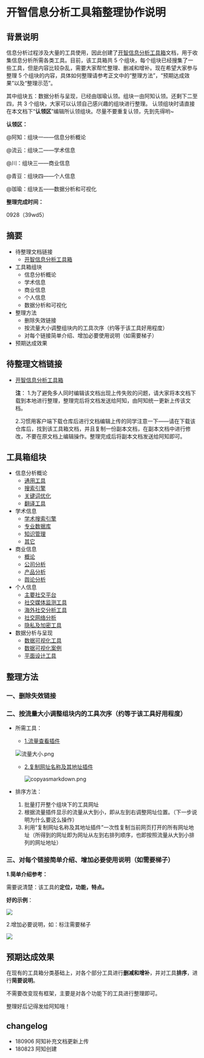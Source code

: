 # 开智信息分析工具箱整理协作说明

## 背景说明
信息分析过程涉及大量的工具使用，因此创建了[开智信息分析工具箱](https://github.com/AIHackers/IAToolkit/blob/master/README.md)文档，用于收集信息分析所需各类工具。目前，该工具箱共 5 个组块，每个组块已经搜集了一些工具，但是内容比较杂乱，需要大家帮忙整理、删减和增补。现在希望大家参与整理 5 个组块的内容，具体如何整理请参考正文中的“整理方法”，“预期达成效果”以及“整理示范”。

其中组块五：数据分析与呈现，已经由珈瑜认领。组块一由阿知认领。还剩下二至四，共 3 个组块，大家可以认领自己感兴趣的组块进行整理。
认领组块时请直接在本文档下“**认领区**”编辑所认领组块。尽量不要重复认领，先到先得哟~

**认领区：**

@阿知：组块一——信息分析概论

@流云：组块二——学术信息

@川：组块三——商业信息

@青豆：组块四——个人信息

@珈瑜：组块五——数据分析和可视化


**整理完成时间：**

0928（39wd5）
## 摘要

- 待整理文档链接
  - [开智信息分析工具箱](https://github.com/AIHackers/IAToolkit/blob/master/README.md)
- 工具箱组块
  - 信息分析概论
  - 学术信息
  - 商业信息
  - 个人信息
  - 数据分析和可视化
- 整理方法
  - 删除失效链接
  - 按流量大小调整组块内的工具次序（约等于该工具好用程度）
  - 对每个链接简单介绍、增加必要使用说明（如需要梯子）
- 预期达成效果

## 待整理文档链接

- [开智信息分析工具箱](https://github.com/AIHackers/IAToolkit/blob/master/README.md)

  **注**：
  1.为了避免多人同时编辑该文档出现上传失败的问题，请大家将本文档下载到本地进行整理，整理完后将文档发送给阿知，由阿知统一更新上传该文档。
  
  2.习惯用客户端下载仓库后进行文档编辑上传的同学注意一下——请在下载该仓库后，找到该工具箱文档，并且复制一份副本文档，在副本文档中进行修改，不要在原文档上编辑操作。整理完成后将副本文档发送给阿知即可。

## 工具箱组块

- 信息分析概论
  - [通用工具](https://github.com/AIHackers/IAToolkit#%E9%80%9A%E7%94%A8%E5%B7%A5%E5%85%B7)
  - [搜索引擎](https://github.com/AIHackers/IAToolkit#%E6%90%9C%E7%B4%A2%E5%BC%95%E6%93%8E)
  - [关键词优化](https://github.com/AIHackers/IAToolkit#%E5%85%B3%E9%94%AE%E8%AF%8D%E4%BC%98%E5%8C%96)
  - [翻译工具](https://github.com/AIHackers/IAToolkit#%E7%BF%BB%E8%AF%91%E5%B7%A5%E5%85%B7)
- 学术信息
  - [学术搜索引擎](https://github.com/AIHackers/IAToolkit#%E5%AD%A6%E6%9C%AF%E6%90%9C%E7%B4%A2%E5%BC%95%E6%93%8E)
  - [专业数据库](https://github.com/AIHackers/IAToolkit#%E4%B8%93%E4%B8%9A%E6%95%B0%E6%8D%AE%E5%BA%93)
  - [知识管理](https://github.com/AIHackers/IAToolkit#%E7%9F%A5%E8%AF%86%E7%AE%A1%E7%90%86)
  - [其它](https://github.com/AIHackers/IAToolkit#%E5%85%B6%E5%AE%83)
- 商业信息
  - [概论](https://github.com/AIHackers/IAToolkit#%E6%A6%82%E8%AE%BA)
  - [公司分析](https://github.com/AIHackers/IAToolkit#%E5%85%AC%E5%8F%B8%E5%88%86%E6%9E%90)
  - [产品分析](https://github.com/AIHackers/IAToolkit#%E4%BA%A7%E5%93%81%E5%88%86%E6%9E%90)
  - [舆论分析](https://github.com/AIHackers/IAToolkit#%E8%88%86%E8%AE%BA%E5%88%86%E6%9E%90)
- 个人信息
  - [主要社交平台](https://github.com/AIHackers/IAToolkit#%E4%B8%BB%E8%A6%81%E7%A4%BE%E4%BA%A4%E5%B9%B3%E5%8F%B0)
  - [社交媒体监测工具](https://github.com/AIHackers/IAToolkit#%E7%A4%BE%E4%BA%A4%E5%AA%92%E4%BD%93%E7%9B%91%E6%B5%8B%E5%B7%A5%E5%85%B7)
  - [海外社交分析工具](https://github.com/AIHackers/IAToolkit#%E6%B5%B7%E5%A4%96%E7%A4%BE%E4%BA%A4%E5%88%86%E6%9E%90%E5%B7%A5%E5%85%B7)
  - [社交网络分析](https://github.com/AIHackers/IAToolkit#%E7%A4%BE%E4%BA%A4%E7%BD%91%E7%BB%9C%E5%88%86%E6%9E%90)
  - [隐私及加密工具](https://github.com/AIHackers/IAToolkit#%E9%9A%90%E7%A7%81%E5%8F%8A%E5%8A%A0%E5%AF%86%E5%B7%A5%E5%85%B7)
- 数据分析与呈现
  - [数据可视化工具](https://github.com/AIHackers/IAToolkit#%E6%95%B0%E6%8D%AE%E5%8F%AF%E8%A7%86%E5%8C%96%E5%B7%A5%E5%85%B7)
  - [数据可视化案例](https://github.com/AIHackers/IAToolkit#%E6%95%B0%E6%8D%AE%E5%8F%AF%E8%A7%86%E5%8C%96%E6%A1%88%E4%BE%8B)
  - [平面设计工具](https://github.com/HineBlack/IAToolkit#%E5%B9%B3%E9%9D%A2%E8%AE%BE%E8%AE%A1%E5%B7%A5%E5%85%B7)

## 整理方法

### 一、删除失效链接

### 二、按流量大小调整组块内的工具次序（约等于该工具好用程度）

* 所需工具：

  * [1.流量查看插件]( https://chrome.google.com/webstore/detail/vstat-visit-statistics-an/bohliiapbjnbphkefjiakajaimlleoma ) 

  ![流量大小.png](http://cardstatic.openmindclub.com/%E6%B5%81%E9%87%8F%E5%A4%A7%E5%B0%8F.png)

  * [2.复制网址名称及其地址插件]( https://chrome.google.com/webstore/detail/copy-as-markdown/fkeaekngjflipcockcnpobkpbbfbhmdn )

    ![copyasmarkdown.png](http://cardstatic.openmindclub.com/copyasmarkdown.png)

* 排序方法：

  1. 批量打开整个组块下的工具网址
  2. 根据流量插件显示的流量从大到小，即从左到右调整网址位置。（下一步说明为什么要这么操作）
  3. 利用“复制网址名称及其地址插件”一次性复制当前网页打开的所有网址地址（所得到的网址即为网址从左到右排列顺序，也即按照流量从大到小排列的网址地址）

### 三、对每个链接简单介绍、增加必要使用说明（如需要梯子）

**1.简单介绍参考：**

需要说清楚：该工具的**定位，功能，特点。**

**好的示例**：

![](https://i.imgur.com/05ty6Kq.jpg)

2.增加必要说明，如：标注需要梯子

![](https://i.imgur.com/ZqXgwPb.png)

## 预期达成效果

在现有的工具箱分类基础上，对各个部分工具进行**删减和增补**，并对工具**排序**，进行**简要说明**。

不需要改变现有框架，主要是对各个功能下的工具进行整理即可。

整理好后记得发给阿知哦！

## changelog
* 180906 阿知补充文档更新上传
* 180823 阿知创建
